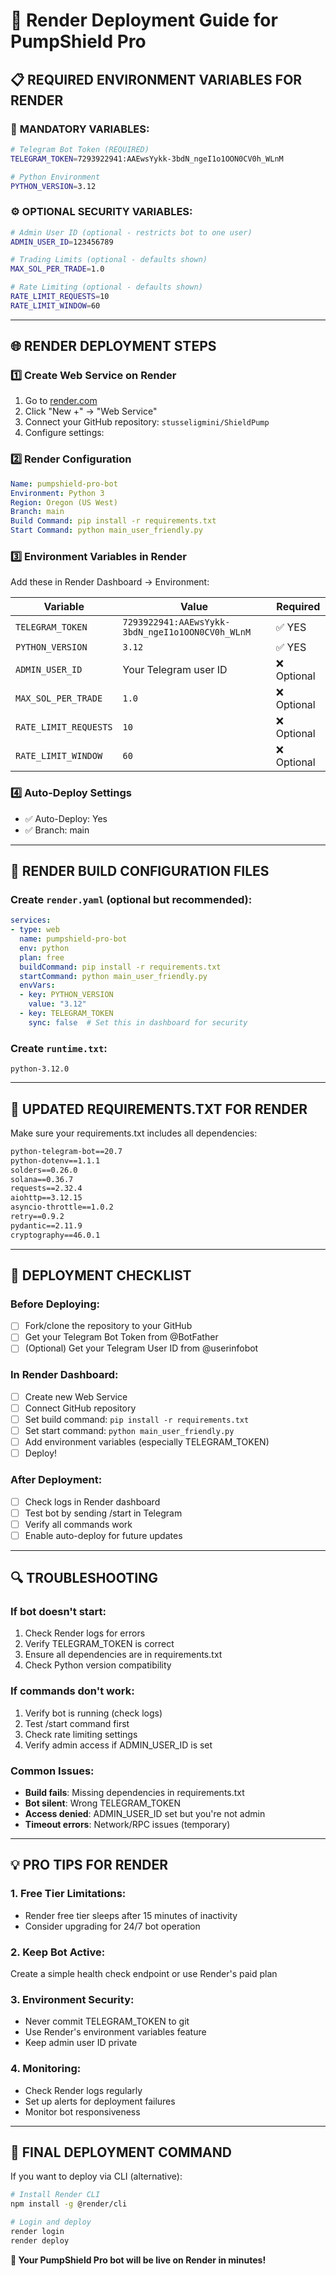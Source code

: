 # 🚀 Render Deployment Guide for PumpShield Pro

## 📋 **REQUIRED ENVIRONMENT VARIABLES FOR RENDER**

### 🔑 **MANDATORY VARIABLES:**
```bash
# Telegram Bot Token (REQUIRED)
TELEGRAM_TOKEN=7293922941:AAEwsYykk-3bdN_ngeI1o1OON0CV0h_WLnM

# Python Environment
PYTHON_VERSION=3.12
```

### ⚙️ **OPTIONAL SECURITY VARIABLES:**
```bash
# Admin User ID (optional - restricts bot to one user)
ADMIN_USER_ID=123456789

# Trading Limits (optional - defaults shown)
MAX_SOL_PER_TRADE=1.0

# Rate Limiting (optional - defaults shown)
RATE_LIMIT_REQUESTS=10
RATE_LIMIT_WINDOW=60
```

---

## 🌐 **RENDER DEPLOYMENT STEPS**

### 1️⃣ **Create Web Service on Render**
1. Go to [render.com](https://render.com)
2. Click "New +" → "Web Service"
3. Connect your GitHub repository: `stusseligmini/ShieldPump`
4. Configure settings:

### 2️⃣ **Render Configuration**
```yaml
Name: pumpshield-pro-bot
Environment: Python 3
Region: Oregon (US West)
Branch: main
Build Command: pip install -r requirements.txt
Start Command: python main_user_friendly.py
```

### 3️⃣ **Environment Variables in Render**
Add these in Render Dashboard → Environment:

| Variable | Value | Required |
|----------|-------|----------|
| `TELEGRAM_TOKEN` | `7293922941:AAEwsYykk-3bdN_ngeI1o1OON0CV0h_WLnM` | ✅ YES |
| `PYTHON_VERSION` | `3.12` | ✅ YES |
| `ADMIN_USER_ID` | Your Telegram user ID | ❌ Optional |
| `MAX_SOL_PER_TRADE` | `1.0` | ❌ Optional |
| `RATE_LIMIT_REQUESTS` | `10` | ❌ Optional |
| `RATE_LIMIT_WINDOW` | `60` | ❌ Optional |

### 4️⃣ **Auto-Deploy Settings**
- ✅ Auto-Deploy: Yes
- ✅ Branch: main

---

## 📝 **RENDER BUILD CONFIGURATION FILES**

### Create `render.yaml` (optional but recommended):
```yaml
services:
- type: web
  name: pumpshield-pro-bot
  env: python
  plan: free
  buildCommand: pip install -r requirements.txt
  startCommand: python main_user_friendly.py
  envVars:
  - key: PYTHON_VERSION
    value: "3.12"
  - key: TELEGRAM_TOKEN
    sync: false  # Set this in dashboard for security
```

### Create `runtime.txt`:
```
python-3.12.0
```

---

## 🔧 **UPDATED REQUIREMENTS.TXT FOR RENDER**

Make sure your requirements.txt includes all dependencies:
```txt
python-telegram-bot==20.7
python-dotenv==1.1.1
solders==0.26.0
solana==0.36.7
requests==2.32.4
aiohttp==3.12.15
asyncio-throttle==1.0.2
retry==0.9.2
pydantic==2.11.9
cryptography==46.0.1
```

---

## 🚀 **DEPLOYMENT CHECKLIST**

### Before Deploying:
- [ ] Fork/clone the repository to your GitHub
- [ ] Get your Telegram Bot Token from @BotFather
- [ ] (Optional) Get your Telegram User ID from @userinfobot

### In Render Dashboard:
- [ ] Create new Web Service
- [ ] Connect GitHub repository
- [ ] Set build command: `pip install -r requirements.txt`
- [ ] Set start command: `python main_user_friendly.py`
- [ ] Add environment variables (especially TELEGRAM_TOKEN)
- [ ] Deploy!

### After Deployment:
- [ ] Check logs in Render dashboard
- [ ] Test bot by sending /start in Telegram
- [ ] Verify all commands work
- [ ] Enable auto-deploy for future updates

---

## 🔍 **TROUBLESHOOTING**

### If bot doesn't start:
1. Check Render logs for errors
2. Verify TELEGRAM_TOKEN is correct
3. Ensure all dependencies are in requirements.txt
4. Check Python version compatibility

### If commands don't work:
1. Verify bot is running (check logs)
2. Test /start command first
3. Check rate limiting settings
4. Verify admin access if ADMIN_USER_ID is set

### Common Issues:
- **Build fails**: Missing dependencies in requirements.txt
- **Bot silent**: Wrong TELEGRAM_TOKEN
- **Access denied**: ADMIN_USER_ID set but you're not admin
- **Timeout errors**: Network/RPC issues (temporary)

---

## 💡 **PRO TIPS FOR RENDER**

### 1. **Free Tier Limitations:**
- Render free tier sleeps after 15 minutes of inactivity
- Consider upgrading for 24/7 bot operation

### 2. **Keep Bot Active:**
Create a simple health check endpoint or use Render's paid plan

### 3. **Environment Security:**
- Never commit TELEGRAM_TOKEN to git
- Use Render's environment variables feature
- Keep admin user ID private

### 4. **Monitoring:**
- Check Render logs regularly
- Set up alerts for deployment failures
- Monitor bot responsiveness

---

## 🎯 **FINAL DEPLOYMENT COMMAND**

If you want to deploy via CLI (alternative):
```bash
# Install Render CLI
npm install -g @render/cli

# Login and deploy
render login
render deploy
```

**🚀 Your PumpShield Pro bot will be live on Render in minutes!**